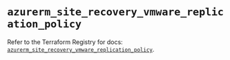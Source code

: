 # `azurerm_site_recovery_vmware_replication_policy`

Refer to the Terraform Registry for docs: [`azurerm_site_recovery_vmware_replication_policy`](https://registry.terraform.io/providers/hashicorp/azurerm/4.2.0/docs/resources/site_recovery_vmware_replication_policy).
